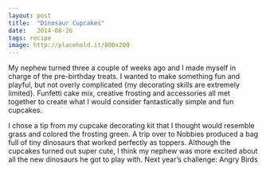 ```yaml
---
layout: post
title:  "Dinosaur Cupcakes"
date:   2014-08-26
tags: recipe
image: http://placehold.it/800x200
---
```

My nephew turned three a couple of weeks ago and I made myself in charge of the pre-birthday treats. I wanted to make something fun and playful, but not overly complicated {my decorating skills are extremely limited}. Funfetti cake mix, creative frosting and accessories all met together to create what I would consider fantastically simple and fun cupcakes.

I chose a tip from my cupcake decorating kit that I thought would resemble grass and colored the frosting green. A trip over to Nobbies produced a bag full of tiny dinosaurs that worked perfectly as toppers. Although the cupcakes turned out super cute, I think my nephew was more excited about all the new dinosaurs he got to play with. Next year’s challenge: Angry Birds